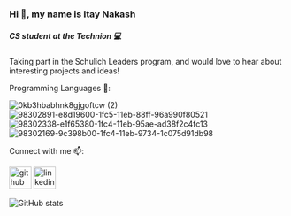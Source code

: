 ### Hi 👋, my name is Itay Nakash
##### CS student at the Technion 💻


Taking part in the Schulich Leaders program, and would love to hear about interesting projects and ideas! 


Programming Languages 🚀: 

![0kb3hbabhnk8gjgoftcw (2)](https://user-images.githubusercontent.com/61385424/169694390-3c0782d9-fa7f-47df-8c3c-b5d68bb5c7ca.png)![98302891-e8d19600-1fc5-11eb-88ff-96a990f80521](https://user-images.githubusercontent.com/61385424/111904582-5bf91780-8a50-11eb-90db-85b929637c98.png)![98302338-e1f65380-1fc4-11eb-95ae-ad38f2c4fc13](https://user-images.githubusercontent.com/61385424/111904580-5b608100-8a50-11eb-8f34-1fdfeab4ae6f.png)![98302169-9c398b00-1fc4-11eb-9734-1c075d91db98](https://user-images.githubusercontent.com/61385424/111904584-5d2a4480-8a50-11eb-9891-7709d3f4378d.png)


Connect with me 📫:

[<img src='https://cdn.jsdelivr.net/npm/simple-icons@3.0.1/icons/github.svg' alt='github' height='40'>](https://github.com/itay-nakash)  [<img src='https://cdn.jsdelivr.net/npm/simple-icons@3.0.1/icons/linkedin.svg' alt='linkedin' height='40'>](https://www.linkedin.com/in/www.linkedin.com/in/itay-nakash/)  

![GitHub stats](https://github-readme-stats.vercel.app/api?username=itay-nakash&show_icons=true)  

